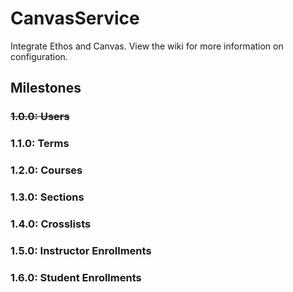 # CanvasService

Integrate Ethos and Canvas. View the wiki for more information on configuration.

## Milestones

### ~~1.0.0: Users~~
### 1.1.0: Terms
### 1.2.0: Courses
### 1.3.0: Sections
### 1.4.0: Crosslists
### 1.5.0: Instructor Enrollments
### 1.6.0: Student Enrollments
